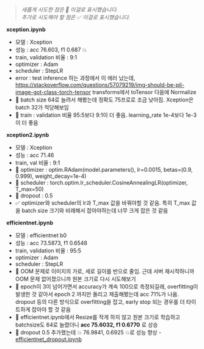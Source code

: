 > <i> 새롭게 시도한 점은 🔅 이걸로 표시했습니다. </i><br/>
> <i> 추가로 시도해야 할 점은 ✅ 이걸로 표시했습니다. </i>

<b> xception.ipynb </b>
  - 모델 : Xception
  - 성능 : acc 76.603, f1 0.687 💥
  - train, validation 비율 : 9:1
  - optimizer : Adam
  - scheduler : StepLR
  - error : test inference 하는 과정에서 이 에러 났는데, https://stackoverflow.com/questions/57079219/img-should-be-pil-image-got-class-torch-tensor
            transforms에서 toTensor 다음에 Normalize 
  - 🔅 batch size 64로 늘려서 해봤는데 정확도 75프로로 조금 낮아짐. Xception은 batch 32가 적당해보임
  - 🔅 train : validation 비율 95:5보다 9:1이 더 좋음. learning_rate 1e-4보다 1e-3이 더 좋음

<b> xception2.ipynb </b>
  - 모델 : Xception
  - 성능 : acc 71.46
  - train, val 비율 : 9:1
  - 🔅 optimizer : optim.RAdam(model.parameters(), lr=0.0015, betas=(0.9, 0.999), weight_decay=1e-4)
  - 🔅 scheduler : torch.optim.lr_scheduler.CosineAnnealingLR(optimizer, T_max=50)
  - 🔅 dropout : 0.5
  - ✅ optimizer와 scheduler의 lr과 T_max 값을 바꿔야할 것 같음. 특히 T_max 값을 batch size 크기와 비례해서 잡아야하는데 너무 크게 잡은 것 같음

 
   
<b> efficientnet.ipynb </b>
  - 모델 : efficientnet b0
  - 성능 : acc 73.5873, f1 0.6548
  - train, validation 비율 : 95:5
  - optimizer : Adam
  - scheduler : StepLR
  - 🔅 OOM 문제로 이미지의 가로, 세로 길이를 반으로 줄임. 근데 서버 재시작하니까 OOM 문제 없어졌으니까 원본 크기로 다시 시도해보기
  - 🔅 epoch이 3이 넘어가면서 accuracy가 계속 100으로 측정되길래, overfitting이 발생한 것 같아서 epoch 2 까지만 돌리고 제출해봤는데 acc 71%가 나옴. dropout 등의 다른 방식으로 overfitting을 잡고, early stop 되는 경우를 더 타이트하게 잡아야 할 것 같음
  - 🔅 efficientnet.ipynb에서 Resize를 작게 하지 않고 원본 크기로 학습하고 batchsize도 64로 늘렸더니 <b>acc 75.6032, f1 0.6770</b> 로 상승
  - 🔅 dropout 0.5 추가했는데 💥 76.9841, 0.6925 💥로 성능 향상 - [efficientnet_dropout.ipynb](https://github.com/boostcampaitech2/image-classification-level1-13/blob/main/Seowon/efficientnet_dropout.ipynb) 
